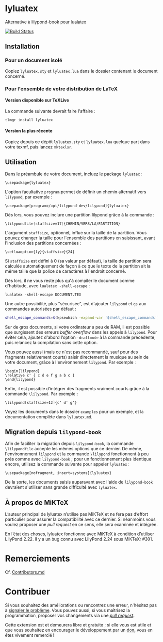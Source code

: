 # lyluatex

Alternative à lilypond-book pour lualatex

[![Build Status](https://travis-ci.com/jperon/lyluatex.svg?branch=master)](https://travis-ci.com/jperon/lyluatex)

## Installation

### Pour un document isolé

Copiez `lyluatex.sty` et `lyluatex.lua` dans le dossier contenant le document concerné.

### Pour l'ensemble de votre distribution de LaTeX

#### Version disponible sur TeXLive

La commande suivante devrait faire l'affaire :

```bash
tlmgr install lyluatex
```

#### Version la plus récente

Copiez depuis ce dépôt `lyluatex.sty` et `lyluatex.lua` quelque part dans votre
texmf, puis lancez `mktexlsr`.

## Utilisation

Dans le préambule de votre document, incluez le package `lyluatex` :

```TeX
\usepackage{lyluatex}
```

L'option facultative `program` permet de définir un chemin alternatif vers
`lilypond`, par exemple :

```TeX
\usepackage[program=/opt/lilypond-dev/lilypond]{lyluatex}
```

Dès lors, vous pouvez inclure une partition lilypond grâce à la commande :

```TeX
\lilypondfile[staffsize=17]{CHEMIN/VERS/LA/PARTITION}
```

L'argument `staffsize`, optionnel, influe sur la taille de la partition. Vous
pouvez changer la taille pour l'ensemble des partitions en saisissant, avant
l'inclusion des partitions concernées :

```TeX
\setluaoption{ly}{staffsize}{24}
```

Si `staffsize` est défini à 0 (sa valeur par défaut), la taille de partition
sera calculée automatiquement de façon à ce que le texte de la partition ait la
même taille que la police de caractères à l'endroit concerné.

Dès lors, il ne vous reste plus qu'à compiler le document comme d'habitude, avec
`lualatex -shell-escape` :

```TeX
lualatex -shell-escape DOCUMENT.TEX
```

Une autre possibilité, plus "sécurisée", est d'ajouter `lilypond` et `gs` aux commandes
autorisées par défaut :

```bash
shell_escape_commands=$(kpsewhich -expand-var '$shell_escape_commands'),lilypond,gs lualatex DOCUMENT.TEX
```

Sur de gros documents, si votre ordinateur a peu de RAM, il est possible que
surgissent des erreurs *buffer overflow* dans les appels à `lilypond`. Pour
éviter cela, ajoutez d'abord l'option `-draftmode` à la commande précédente,
puis relancez la compilation sans cette option.

Vous pouvez aussi (mais ce n'est pas recommandé, sauf pour des fragments
relativement courts) saisir directement la musique au sein de votre document, grâce
à l'environnement `lilypond`. Par exemple :

```TeX
\begin{lilypond}
\relative c' { c d e f g a b c }
\end{lilypond}
```

Enfin, il est possible d'intégrer des fragments vraiment courts grâce à la
commande `\lilypond`.
Par exemple :

```TeX
\lilypond[staffsize=12]{c' d' g'}
```

Voyez les documents dans le dossier `examples` pour un exemple, et la
documentation complète dans `lyluatex.md`.

## Migration depuis `lilypond-book`

Afin de faciliter la migration depuis `lilypond-book`, la commande
`\lilypondfile` accepte les mêmes options que ce dernier. De même,
l'environnement `lilypond` et la commande `\lilypond` fonctionnent
à peu près comme avec `lilypond-book` ; pour un fonctionnement plus
identique encore, utilisez la commande suivante pour appeler `lyluatex` :

```TeX
\usepackage[nofragment, insert=systems]{lyluatex}
```

De la sorte, les documents saisis auparavant avec l'aide de `lilypond-book`
devraient s'utiliser sans grande difficulté avec `lyluatex`.

## À propos de MiKTeX

L’auteur principal de lyluatex n’utilise pas MiKTeX et ne fera pas d’effort
particulier pour assurer la compatibilité avec ce dernier. Si néanmoins vous
voulez proposer une *pull request* en ce sens, elle sera examinée et intégrée.

En l’état des choses, lyluatex fonctionne avec MiKTeX à condition d’utiliser
LilyPond 2.22. Il y a un bug connu avec LilyPond 2.24 sous MiKTeX: #301.

# Remerciements

Cf. [Contributors.md](Contributors.md)

# Contribuer

Si vous souhaitez des améliorations ou rencontrez une erreur, n'hésitez pas
à [signaler le problème](https://github.com/jperon/lyluatex/issues).
Vous pouvez aussi, si vous maîtrisez la programmation, proposer vos changements
via une [*pull request*](https://github.com/jperon/lyluatex/pulls).

Cette extension est et demeurera libre et gratuite ; si elle vous est utile et
que vous souhaitez en encourager le développement par un
[don](https://www.paypal.me/abjperon), vous en êtes vivement remercié !
